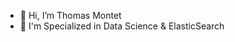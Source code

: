 - 👋 Hi, I’m Thomas Montet
- 🌱 I'm Specialized in Data Science & ElasticSearch

<!---
TMONTET/TMONTET is a ✨ special ✨ repository because its `README.md` (this file) appears on your GitHub profile.
You can click the Preview link to take a look at your changes.
--->
